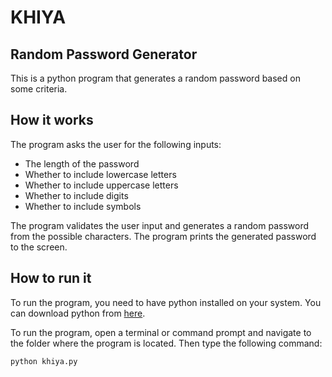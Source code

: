# KHIYA

## Random Password Generator

This is a python program that generates a random password based on some criteria.

## How it works

The program asks the user for the following inputs:

- The length of the password
- Whether to include lowercase letters
- Whether to include uppercase letters
- Whether to include digits
- Whether to include symbols

The program validates the user input and generates a random password from the possible characters. The program prints the generated password to the screen.

## How to run it

To run the program, you need to have python installed on your system. You can download python from [here](https://www.python.org/downloads/).

To run the program, open a terminal or command prompt and navigate to the folder where the program is located. Then type the following command:

```bash
python khiya.py